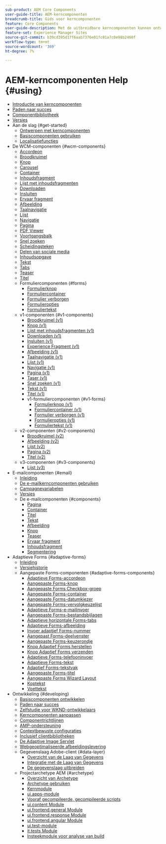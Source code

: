 ```yaml
---
sub-product: AEM Core Components
user-guide-title: AEM-kerncomponenten
breadcrumb-title: Gids voor kerncomponenten
feature: Core Components
user-guide-description: Met de uitbreidbare kerncomponenten kunnen ontwerpers eenvoudig content maken.
feature-set: Experience Manager Sites
source-git-commit: b39cd395d17f6aab7376e01fc01a7c0e98b2460f
workflow-type: tm+mt
source-wordcount: '369'
ht-degree: 7%

---
```



# AEM-kerncomponenten Help {#using}

+ [Introductie van kerncomponenten](/help/introduction.md)
+ [Paden naar succes](/help/developing/success.md)
+ [Componentbibliotheek](https://adobe.com/go/aem_cmp_library)
+ [Versies](/help/versions.md)
+ Aan de slag {#get-started}
   + [Ontwerpen met kerncomponenten](/help/get-started/authoring.md)
   + [Basiscomponenten gebruiken](/help/get-started/using.md)
   + [Localisatiefuncties](/help/get-started/localization.md)
+ De WCM-componenten {#wcm-components}
   + [Accordeon](/help/components/accordion.md)
   + [Broodkruimel](/help/components/breadcrumb.md)
   + [Knop](/help/components/button.md)
   + [Carousel](/help/components/carousel.md)
   + [Container](/help/components/container.md)
   + [Inhoudsfragment](/help/components/content-fragment-component.md)
   + [Lijst met inhoudsfragmenten](/help/components/content-fragment-list.md)
   + [Downloaden](/help/components/download.md)
   + [Insluiten](/help/components/embed.md)
   + [Ervaar fragment](/help/components/experience-fragment.md)
   + [Afbeelding](/help/components/image.md)
   + [Taalnavigatie](/help/components/language-navigation.md)
   + [Lijst](/help/components/list.md)
   + [Navigatie](/help/components/navigation.md)
   + [Pagina](/help/components/page.md)
   + [PDF Viewer](/help/components/pdf-viewer.md)
   + [Voortgangsbalk](/help/components/progress-bar.md)
   + [Snel zoeken](/help/components/quick-search.md)
   + [Scheidingsteken](/help/components/separator.md)
   + [Delen van sociale media](/help/components/sharing.md)
   + [Inhoudsopgave](/help/components/tableofcontents.md)
   + [Tekst](/help/components/text.md)
   + [Tabs](/help/components/tabs.md)
   + [Teaser](/help/components/teaser.md)
   + [Titel](/help/components/title.md)
   + Formuliercomponenten {#forms}
      + [Formulierknop](/help/components/forms/form-button.md)
      + [Formuliercontainer](/help/components/forms/form-container.md)
      + [Formulier verborgen](/help/components/forms/form-hidden.md)
      + [Formulieropties](/help/components/forms/form-options.md)
      + [Formuliertekst](/help/components/forms/form-text.md)
   + v1-componenten {#v1-components}
      + [Broodkruimel (v1)](/help/components/v1/breadcrumb-v1.md)
      + [Knop (v1)](/help/components/v1/button.md)
      + [Lijst met inhoudsfragmenten (v1)](/help/components/v1/content-fragment-list.md)
      + [Downloaden (v1)](/help/components/v1/download.md)
      + [Insluiten (v1)](/help/components/v1/embed.md)
      + [Experience Fragment (v1)](/help/components/v1/experience-fragment.md)
      + [Afbeelding (v1)](/help/components/v1/image-v1.md)
      + [Taalnavigatie (v1)](/help/components/v1/language-navigation.md)
      + [Lijst (v1)](/help/components/v1/list-v1.md)
      + [Navigatie (v1)](/help/components/v1/navigation.md)
      + [Pagina (v1)](/help/components/v1/page-v1.md)
      + [Taser (v1)](/help/components/v1/teaser.md)
      + [Snel zoeken (v1)](/help/components/v1/quick-search.md)
      + [Tekst (v1)](/help/components/v1/text-v1.md)
      + [Titel (v1)](/help/components/v1/title-v1.md)
      + v1-formuliercomponenten {#v1-forms}
         + [Formulierknop (v1)](/help/components/v1/form-button-v1.md)
         + [Formuliercontainer (v1)](/help/components/v1/form-container-v1.md)
         + [Formulier verborgen (v1)](/help/components/v1/form-hidden-v1.md)
         + [Formulieropties (v1)](/help/components/v1/form-options-v1.md)
         + [Formuliertekst (v1)](/help/components/v1/form-text-v1.md)
   + v2-componenten {#v2-components}
      + [Broodkruimel (v2)](/help/components/v2/breadcrumb.md)
      + [Afbeelding (v2)](/help/components/v2/image.md)
      + [Lijst (v2)](/help/components/v2/list.md)
      + [Pagina (v2)](/help/components/v2/page.md)
      + [Titel (v2)](/help/components/v2/title.md)
   + v3-componenten {#v3-components}
      + [Lijst (v3)](/help/components/v3/list.md)
+ E-mailcomponenten {#email}
   + [Inleiding](/help/email/introduction.md)
   + [De e-mailkerncomponenten gebruiken](/help/email/using.md)
   + [Campagnevariabelen](/help/email/campaign-variables.md)
   + [Versies](/help/email/versions.md)
   + De e-mailcomponenten {#components}
      + [Pagina](/help/email/components/page.md)
      + [Container](/help/email/components/container.md)
      + [Titel](/help/email/components/title.md)
      + [Tekst](/help/email/components/text.md)
      + [Afbeelding](/help/email/components/image.md)
      + [Knop](/help/email/components/button.md)
      + [Teaser](/help/email/components/teaser.md)
      + [Ervaar fragment](/help/email/components/experience-fragment.md)
      + [Inhoudsfragment](/help/email/components/content-fragment.md)
      + [Segmentering](/help/email/components/segmentation.md)
+ Adaptieve Forms {#adaptive-forms}
   + [Inleiding](/help/adaptive-forms/introduction.md)
   + [Versiehistorie](/help/adaptive-forms/version.md)
   + Aangepaste Forms-componenten {#adaptive-forms-components}
      + [Adaptieve Forms-accordeon](/help/adaptive-forms/components/accordion.md)
      + [Aangepaste Forms-knop](/help/adaptive-forms/components/button.md)
      + [Aangepaste Forms Checkbox-groep](/help/adaptive-forms/components/checkbox-group.md)
      + [Aangepaste Forms-container](/help/adaptive-forms/components/form-container.md)
      + [Aangepaste Forms-datumkiezer](/help/adaptive-forms/components/date-picker.md)
      + [Aangepaste Forms-vervolgkeuzelijst](/help/adaptive-forms/components/drop-down.md)
      + [Adaptieve Forms-e-mailinvoer](/help/adaptive-forms/components/email-input.md)
      + [Aangepaste Forms-bestandsbijlagen](/help/adaptive-forms/components/file-attachment.md)
      + [Adaptieve horizontale Forms-tabs](/help/adaptive-forms/components/horizontal-tabs.md)
      + [Adaptieve Forms-afbeelding](/help/adaptive-forms/components/image.md)
      + [Invoer adaptief Forms-nummer](/help/adaptive-forms/components/number-input.md)
      + [Aangepast Forms-deelvenster](/help/adaptive-forms/components/panel-container.md)
      + [Aangepaste Forms-keuzerondje](/help/adaptive-forms/components/radio-button.md)
      + [Knop Adaptief Forms herstellen](/help/adaptive-forms/components/reset-button.md)
      + [Knop Adaptief Forms verzenden](/help/adaptive-forms/components/submit-button.md)
      + [Adaptieve Forms-telefooninvoer](/help/adaptive-forms/components/telephone-input.md)
      + [Adaptieve Forms-tekst](/help/adaptive-forms/components/text.md)
      + [Adaptief Forms-tekstvak](/help/adaptive-forms/components/text-input.md)
      + [Aangepaste Forms-titel](/help/adaptive-forms/components/title.md)
      + [Aangepaste Forms Wizard Layout](/help/adaptive-forms/components/wizard.md)
      + [Koptekst](/help/adaptive-forms/components/header.md)
      + [Voettekst](/help/adaptive-forms/components/footer.md)
+ Ontwikkeling {#developing}
   + [Basiscomponenten ontwikkelen](/help/developing/overview.md)
   + [Paden naar succes](https://experienceleague.adobe.com/docs/experience-manager-core-components/using/success.html)
   + [Zelfstudie voor WKND-ontwikkelaars](https://experienceleague.adobe.com/docs/experience-manager-learn/getting-started-wknd-tutorial-develop/overview.html)
   + [Kerncomponenten aanpassen](/help/developing/customizing.md)
   + [Componentrichtlijnen](/help/developing/guidelines.md)
   + [AMP-ondersteuning](/help/developing/amp.md)
   + [Contextbewuste configuraties](/help/developing/context-aware-configs.md)
   + [Inclusief clientbibliotheken](/help/developing/including-clientlibs.md)
   + [De Adaptive Image Servlet](/help/developing/adaptive-image-servlet.md)
   + [Webgeoptimaliseerde afbeeldingslevering](/help/developing/web-optimized-image-delivery.md)
   + Gegevenslaag Adobe-client {#data-layer}
      + [Overzicht van de Laag van Gegevens](/help/developing/data-layer/overview.md)
      + [Integratie met de Laag van Gegevens](/help/developing/data-layer/integrations.md)
      + [De gegevenslaag uitbreiden](/help/developing/data-layer/extending.md)
   + Projectarchetype AEM {#archetype}
      + [Overzicht van Archetype](/help/developing/archetype/overview.md)
      + [Archetype gebruiken](/help/developing/archetype/using.md)
      + [Kernmodule](/help/developing/archetype/core.md)
      + [ui.apps-module](/help/developing/archetype/uiapps.md)
      + [Vooraf gecompileerde, gecompileerde scripts](/help/developing/archetype/precompiled-bundled-scripts.md)
      + [ui.content Module](/help/developing/archetype/uicontent.md)
      + [ui.frontend.general Module](/help/developing/archetype/uifrontend.md)
      + [ui.frontend.response Module](/help/developing/archetype/uifrontend-react.md)
      + [ui.frontend.angular Module](/help/developing/archetype/uifrontend-angular.md)
      + [ui.test-module](/help/developing/archetype/uitests.md)
      + [it.tests Module](/help/developing/archetype/ittests.md)
      + [Insteekmodule voor analyse van build](/help/developing/archetype/build-analyzer-maven-plugin.md)
